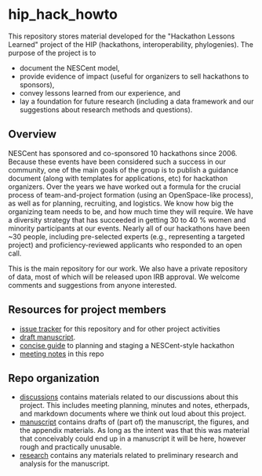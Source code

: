 # hip_hack_howto

This repository stores material developed for the "Hackathon Lessons Learned" project of 
the HIP (hackathons, interoperability, phylogenies).  The purpose of the project is to
* document the NESCent model,
* provide evidence of impact (useful for organizers to sell hackathons to sponsors),
* convey lessons learned from our experience, and
* lay a foundation for future research (including a data framework and our suggestions about research methods and questions).

## Overview 

NESCent has sponsored and co-sponsored 10 hackathons since 2006.  Because these events 
have been considered such a success in our community, one of the main goals of the group 
is to publish a guidance document (along with templates for applications, etc) for 
hackathon organizers.  Over the years we have worked out a formula for the crucial process 
of team-and-project formation (using an OpenSpace-like process), as well as for planning, 
recruiting, and logistics.  We know how big the organizing team needs to be, and how much 
time they will require.  We have a diversity strategy that has succeeded in getting 30 to 
40 % women and minority participants at our events.  Nearly all of our hackathons have 
been ~30 people, including pre-selected experts (e.g., representing a targeted project) 
and proficiency-reviewed applicants who responded to an open call.  
 
This is the main repository for our work. We also have a private repository of data, most 
of which will be released upon IRB approval. We welcome comments and suggestions from 
anyone interested.  

## Resources for project members

* [issue tracker](https://waffle.io/arlin/hip_hack_howto) for this repository and for other project activities
* [draft manuscript](https://docs.google.com/document/d/18kNROccM7ShyhJ6ncsBWLIi73tVjkXsCcYdR_pF6S04/edit#heading=h.h1aawnmoquu1). 
* [concise guide](manuscript/appendix_materials/concise_guide_to_NESCent_hackathon.tex) to planning and staging a NESCent-style hackathon
* [meeting notes](discussions/meeting_notes.md) in this repo

## Repo organization

* [discussions](discussions/) contains materials related to our discussions about this 
  project. This includes meeting planning, minutes and notes, etherpads, and markdown 
  documents where we think out loud about this project.
* [manuscript](manuscript/) contains drafts of (part of) the manuscript, the figures, and
  the appendix materials. As long as the intent was that this was material that conceivably
  could end up in a manuscript it will be here, however rough and practically unusable.
* [research](research/) contains any materials related to preliminary research and analysis
  for the manuscript.
